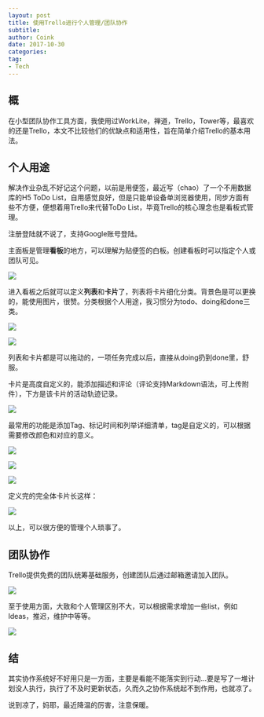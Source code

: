```yaml
---
layout: post
title: 使用Trello进行个人管理/团队协作
subtitle: 
author: Coink 
date: 2017-10-30
categories: 
tag: 
- Tech
---
```


## 概

在小型团队协作工具方面，我使用过WorkLite，禅道，Trello，Tower等，最喜欢的还是Trello，本文不比较他们的优缺点和适用性，旨在简单介绍Trello的基本用法。

## 个人用途

解决作业杂乱不好记这个问题，以前是用便签，最近写（chao）了一个不用数据库的H5 ToDo List，自用感觉良好，但是只能单设备单浏览器使用，同步方面有些不方便，便想着用Trello来代替ToDo List，毕竟Trello的核心理念也是看板式管理。

注册登陆就不说了，支持Google账号登陆。

主面板是管理**看板**的地方，可以理解为贴便签的白板。创建看板时可以指定个人或团队可见。

![](https://i.loli.net/2017/10/30/59f74a48e0e18.png)

进入看板之后就可以定义**列表**和**卡片**了，列表将卡片细化分类。背景色是可以更换的，能使用图片，很赞。分类根据个人用途，我习惯分为todo、doing和done三类。

![](https://i.loli.net/2017/10/30/59f74a48c8949.png)

![](https://i.loli.net/2017/10/30/59f74a48c9b52.png)

列表和卡片都是可以拖动的，一项任务完成以后，直接从doing扔到done里，舒服。

卡片是高度自定义的，能添加描述和评论（评论支持Markdown语法，可上传附件），下方是该卡片的活动轨迹记录。

![](https://i.loli.net/2017/10/31/59f74c8a20aea.png)

最常用的功能是添加Tag、标记时间和列举详细清单，tag是自定义的，可以根据需要修改颜色和对应的意义。

![](https://i.loli.net/2017/10/31/59f74dde43a0a.png)

![](https://i.loli.net/2017/10/31/59f74dde4feab.png)

![](https://i.loli.net/2017/10/31/59f74f2a70cce.png)

定义完的完全体卡片长这样：

![](https://i.loli.net/2017/10/31/59f74f4d43ea3.png)

以上，可以很方便的管理个人琐事了。

## 团队协作

Trello提供免费的团队统筹基础服务，创建团队后通过邮箱邀请加入团队。

![](https://i.loli.net/2017/10/31/59f751c742578.png)

至于使用方面，大致和个人管理区别不大，可以根据需求增加一些list，例如Ideas，推迟，维护中等等。

![](https://i.loli.net/2017/10/31/59f752ac08c9a.png)



## 结

其实协作系统好不好用只是一方面，主要是看能不能落实到行动...要是写了一堆计划没人执行，执行了不及时更新状态，久而久之协作系统起不到作用，也就凉了。

说到凉了，妈耶，最近降温的厉害，注意保暖。